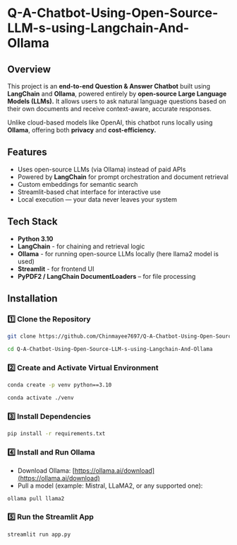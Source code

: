 # Q-A-Chatbot-Using-Open-Source-LLM-s-using-Langchain-And-Ollama

## Overview
This project is an **end-to-end Question & Answer Chatbot** built using **LangChain** and **Ollama**, powered entirely by **open-source Large Language Models (LLMs).**
It allows users to ask natural language questions based on their own documents and receive context-aware, accurate responses.

Unlike cloud-based models like OpenAI, this chatbot runs locally using **Ollama**, offering both **privacy** and **cost-efficiency.**

## Features
- Uses open-source LLMs (via Ollama) instead of paid APIs
- Powered by **LangChain** for prompt orchestration and document retrieval
- Custom embeddings for semantic search
- Streamlit-based chat interface for interactive use
- Local execution — your data never leaves your system


## Tech Stack
- **Python 3.10**
- **LangChain** - for chaining and retrieval logic
- **Ollama** - for running open-source LLMs locally (here llama2 model is used)
- **Streamlit** - for frontend UI
- **PyPDF2 / LangChain DocumentLoaders** – for file processing


## Installation

### 1️⃣ Clone the Repository  
```bash
git clone https://github.com/Chinmayee7697/Q-A-Chatbot-Using-Open-Source-LLM-s-using-Langchain-And-Ollama.git

cd Q-A-Chatbot-Using-Open-Source-LLM-s-using-Langchain-And-Ollama
```

### 2️⃣ Create and Activate Virtual Environment
```bash
conda create -p venv python==3.10

conda activate ./venv
```

### 3️⃣ Install Dependencies
```bash
pip install -r requirements.txt
```

### 4️⃣ Install and Run Ollama
- Download Ollama: [https://ollama.ai/download](https://ollama.ai/download)
- Pull a model (example: Mistral, LLaMA2, or any supported one):
```bash
ollama pull llama2
```

### 5️⃣ Run the Streamlit App
```bash
streamlit run app.py
```
